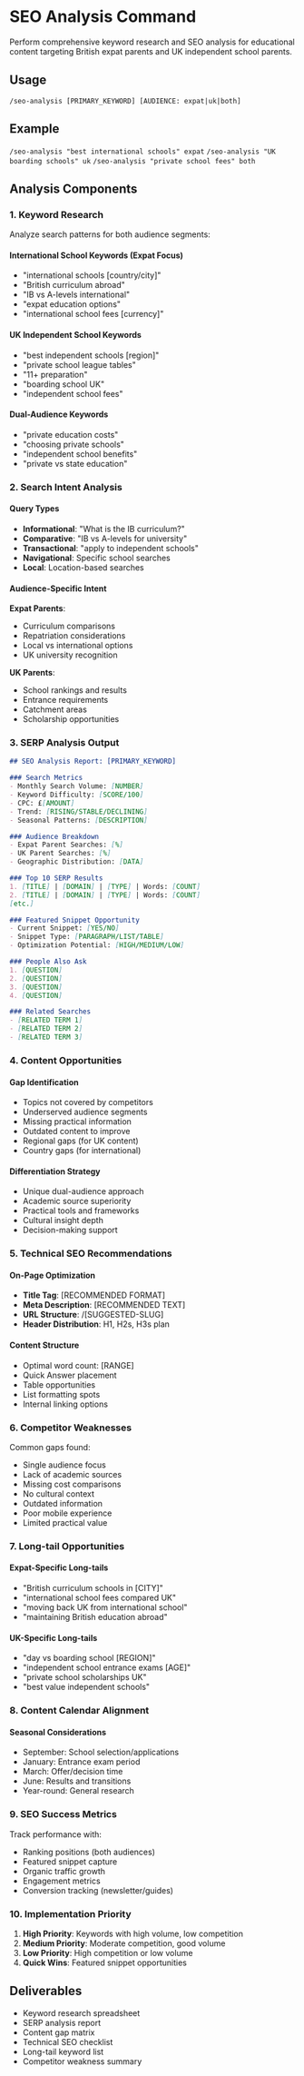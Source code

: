 # SEO Analysis Command

Perform comprehensive keyword research and SEO analysis for educational content targeting British expat parents and UK independent school parents.

## Usage
`/seo-analysis [PRIMARY_KEYWORD] [AUDIENCE: expat|uk|both]`

## Example
`/seo-analysis "best international schools" expat`
`/seo-analysis "UK boarding schools" uk`
`/seo-analysis "private school fees" both`

## Analysis Components

### 1. Keyword Research
Analyze search patterns for both audience segments:

#### International School Keywords (Expat Focus)
- "international schools [country/city]"
- "British curriculum abroad"
- "IB vs A-levels international"
- "expat education options"
- "international school fees [currency]"

#### UK Independent School Keywords
- "best independent schools [region]"
- "private school league tables"
- "11+ preparation"
- "boarding school UK"
- "independent school fees"

#### Dual-Audience Keywords
- "private education costs"
- "choosing private schools"
- "independent school benefits"
- "private vs state education"

### 2. Search Intent Analysis

#### Query Types
- **Informational**: "What is the IB curriculum?"
- **Comparative**: "IB vs A-levels for university"
- **Transactional**: "apply to independent schools"
- **Navigational**: Specific school searches
- **Local**: Location-based searches

#### Audience-Specific Intent
**Expat Parents**:
- Curriculum comparisons
- Repatriation considerations
- Local vs international options
- UK university recognition

**UK Parents**:
- School rankings and results
- Entrance requirements
- Catchment areas
- Scholarship opportunities

### 3. SERP Analysis Output

```markdown
## SEO Analysis Report: [PRIMARY_KEYWORD]

### Search Metrics
- Monthly Search Volume: [NUMBER]
- Keyword Difficulty: [SCORE/100]
- CPC: £[AMOUNT]
- Trend: [RISING/STABLE/DECLINING]
- Seasonal Patterns: [DESCRIPTION]

### Audience Breakdown
- Expat Parent Searches: [%]
- UK Parent Searches: [%]
- Geographic Distribution: [DATA]

### Top 10 SERP Results
1. [TITLE] | [DOMAIN] | [TYPE] | Words: [COUNT]
2. [TITLE] | [DOMAIN] | [TYPE] | Words: [COUNT]
[etc.]

### Featured Snippet Opportunity
- Current Snippet: [YES/NO]
- Snippet Type: [PARAGRAPH/LIST/TABLE]
- Optimization Potential: [HIGH/MEDIUM/LOW]

### People Also Ask
1. [QUESTION]
2. [QUESTION]
3. [QUESTION]
4. [QUESTION]

### Related Searches
- [RELATED TERM 1]
- [RELATED TERM 2]
- [RELATED TERM 3]
```

### 4. Content Opportunities

#### Gap Identification
- Topics not covered by competitors
- Underserved audience segments
- Missing practical information
- Outdated content to improve
- Regional gaps (for UK content)
- Country gaps (for international)

#### Differentiation Strategy
- Unique dual-audience approach
- Academic source superiority
- Practical tools and frameworks
- Cultural insight depth
- Decision-making support

### 5. Technical SEO Recommendations

#### On-Page Optimization
- **Title Tag**: [RECOMMENDED FORMAT]
- **Meta Description**: [RECOMMENDED TEXT]
- **URL Structure**: /[SUGGESTED-SLUG]
- **Header Distribution**: H1, H2s, H3s plan

#### Content Structure
- Optimal word count: [RANGE]
- Quick Answer placement
- Table opportunities
- List formatting spots
- Internal linking options

### 6. Competitor Weaknesses

Common gaps found:
- Single audience focus
- Lack of academic sources
- Missing cost comparisons
- No cultural context
- Outdated information
- Poor mobile experience
- Limited practical value

### 7. Long-tail Opportunities

#### Expat-Specific Long-tails
- "British curriculum schools in [CITY]"
- "international school fees compared UK"
- "moving back UK from international school"
- "maintaining British education abroad"

#### UK-Specific Long-tails  
- "day vs boarding school [REGION]"
- "independent school entrance exams [AGE]"
- "private school scholarships UK"
- "best value independent schools"

### 8. Content Calendar Alignment

#### Seasonal Considerations
- September: School selection/applications
- January: Entrance exam period
- March: Offer/decision time
- June: Results and transitions
- Year-round: General research

### 9. SEO Success Metrics

Track performance with:
- Ranking positions (both audiences)
- Featured snippet capture
- Organic traffic growth
- Engagement metrics
- Conversion tracking (newsletter/guides)

### 10. Implementation Priority

1. **High Priority**: Keywords with high volume, low competition
2. **Medium Priority**: Moderate competition, good volume
3. **Low Priority**: High competition or low volume
4. **Quick Wins**: Featured snippet opportunities

## Deliverables
- Keyword research spreadsheet
- SERP analysis report
- Content gap matrix
- Technical SEO checklist
- Long-tail keyword list
- Competitor weakness summary